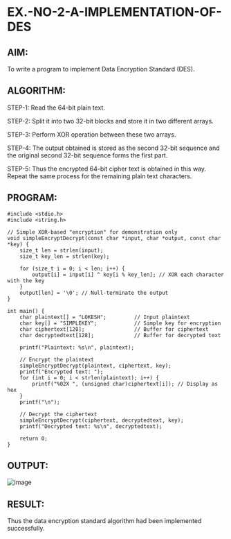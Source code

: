 # EX.-NO-2-A-IMPLEMENTATION-OF-DES

## AIM:
  To write a program to implement Data Encryption Standard (DES).

## ALGORITHM:

  STEP-1: Read the 64-bit plain text.
  
  STEP-2: Split it into two 32-bit blocks and store it in two different arrays.
  
  STEP-3: Perform XOR operation between these two arrays.
  
  STEP-4: The output obtained is stored as the second 32-bit sequence and the original second 32-bit sequence forms the first part.
  
  STEP-5: Thus the encrypted 64-bit cipher text is obtained in this way. Repeat the same process for the remaining plain text characters.
  
## PROGRAM:

```
#include <stdio.h>
#include <string.h>

// Simple XOR-based "encryption" for demonstration only
void simpleEncryptDecrypt(const char *input, char *output, const char *key) {
    size_t len = strlen(input);
    size_t key_len = strlen(key);

    for (size_t i = 0; i < len; i++) {
        output[i] = input[i] ^ key[i % key_len]; // XOR each character with the key
    }
    output[len] = '\0'; // Null-terminate the output
}

int main() {
    char plaintext[] = "LOKESH";         // Input plaintext
    char key[] = "SIMPLEKEY";            // Simple key for encryption
    char ciphertext[128];                // Buffer for ciphertext
    char decryptedtext[128];             // Buffer for decrypted text

    printf("Plaintext: %s\n", plaintext);

    // Encrypt the plaintext
    simpleEncryptDecrypt(plaintext, ciphertext, key);
    printf("Encrypted text: ");
    for (int i = 0; i < strlen(plaintext); i++) {
        printf("%02X ", (unsigned char)ciphertext[i]); // Display as hex
    }
    printf("\n");

    // Decrypt the ciphertext
    simpleEncryptDecrypt(ciphertext, decryptedtext, key);
    printf("Decrypted text: %s\n", decryptedtext);

    return 0;
}

```

## OUTPUT:

![image](https://github.com/user-attachments/assets/48a28224-7c0d-4889-a239-150e83c3f3ec)




## RESULT:

  Thus the data encryption standard algorithm had been implemented successfully.
